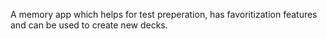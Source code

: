 A memory app which helps for test preperation, has favoritization features and can be used to create new decks. 